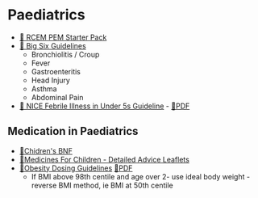 # Paediatrics

- [📄 RCEM PEM Starter Pack](attachments/RCEM%20Learning%20PEM%20Starter%20Pack.pdf)
- [📄 Big Six Guidelines](attachments/RCHT%20Big%20Six.pdf)
	- Bronchiolitis / Croup
	- Fever
	- Gastroenteritis
	- Head Injury
	- Asthma
	- Abdominal Pain
- [🔗 NICE Febrile Illness in Under 5s Guideline](https://www.nice.org.uk/guidance/NG143)  - [📄PDF](attachments/NICE%20fever%20under%205.pdf)

## Medication in Paediatrics
- [🔗Chidren's BNF](https://bnfc.nice.org.uk/)
- [🔗Medicines For Children - Detailed Advice Leaflets](https://www.medicinesforchildren.org.uk/)
- [🔗Obesity Dosing Guidelines](https://www.sps.nhs.uk/articles/how-should-medicines-be-dosed-in-children-who-are-obese/)  [📄PDF](attachments/UKMIQA-drug-dosing-in-childhood-obesity.pdf)
	- If BMI above 98th centile and age over 2- use ideal body weight - reverse BMI method, ie BMI at 50th centile


